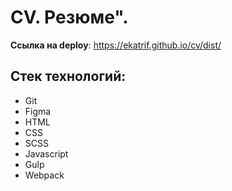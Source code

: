 # CV. Резюме".

**Ссылка на deploy**: https://ekatrif.github.io/cv/dist/

## Стек технологий:

- Git
- Figma
- HTML
- CSS
- SCSS
- Javascript
- Gulp
- Webpack
